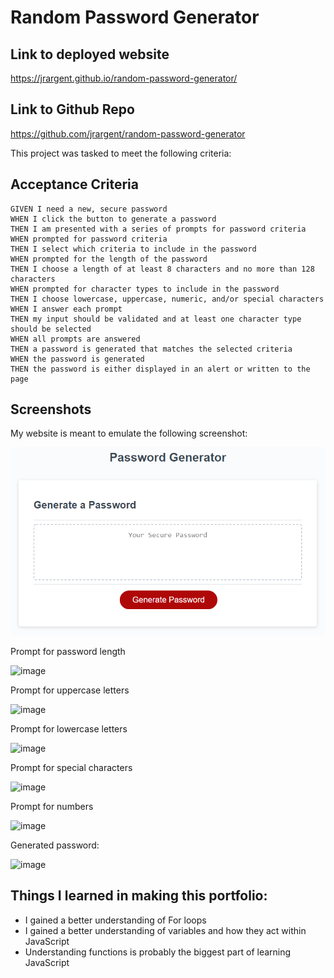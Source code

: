 # Random Password Generator



## Link to deployed website

https://jrargent.github.io/random-password-generator/

## Link to Github Repo

https://github.com/jrargent/random-password-generator


This project was tasked to meet the following criteria:

## Acceptance Criteria

```
GIVEN I need a new, secure password
WHEN I click the button to generate a password
THEN I am presented with a series of prompts for password criteria
WHEN prompted for password criteria
THEN I select which criteria to include in the password
WHEN prompted for the length of the password
THEN I choose a length of at least 8 characters and no more than 128 characters
WHEN prompted for character types to include in the password
THEN I choose lowercase, uppercase, numeric, and/or special characters
WHEN I answer each prompt
THEN my input should be validated and at least one character type should be selected
WHEN all prompts are answered
THEN a password is generated that matches the selected criteria
WHEN the password is generated
THEN the password is either displayed in an alert or written to the page
```


## Screenshots

My website is meant to emulate the following screenshot:

![An app window with the label Password Generator, an input field labeled Your Secure Password, and a Generate Password button.](./assets/images/03-javascript-homework-demo.png)

Prompt for password length

![image](https://user-images.githubusercontent.com/109035732/185251255-4029e98b-d50e-44b3-94ea-703c7ee5fe3a.png)


Prompt for uppercase letters

![image](https://user-images.githubusercontent.com/109035732/185251320-6f3be525-d495-4544-b90a-02195344fd2b.png)


Prompt for lowercase letters

![image](https://user-images.githubusercontent.com/109035732/185251425-20eee104-9d27-45f9-81b5-b9aaf5a0848a.png)


Prompt for special characters

![image](https://user-images.githubusercontent.com/109035732/185251469-60d56fe2-b609-4008-ae84-317596a1e446.png)


Prompt for numbers

![image](https://user-images.githubusercontent.com/109035732/185251504-d72dad5b-e766-4426-a37e-cc9449dfb247.png)


Generated password:

![image](https://user-images.githubusercontent.com/109035732/185251619-4f8458ed-e60f-4b28-87b0-c800e7f0011a.png)



## Things I learned in making this portfolio:
- I gained a better understanding of For loops
- I gained a better understanding of variables and how they act within JavaScript
- Understanding functions is probably the biggest part of learning JavaScript



